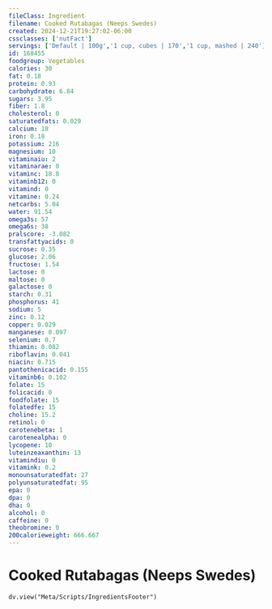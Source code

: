 ```yaml
---
fileClass: Ingredient
filename: Cooked Rutabagas (Neeps Swedes)
created: 2024-12-21T19:27:02-06:00
cssclasses: ['nutFact']
servings: ['Default | 100g','1 cup, cubes | 170','1 cup, mashed | 240']
id: 168455
foodgroup: Vegetables
calories: 30
fat: 0.18
protein: 0.93
carbohydrate: 6.84
sugars: 3.95
fiber: 1.8
cholesterol: 0
saturatedfats: 0.029
calcium: 18
iron: 0.18
potassium: 216
magnesium: 10
vitaminaiu: 2
vitaminarae: 0
vitaminc: 18.8
vitaminb12: 0
vitamind: 0
vitamine: 0.24
netcarbs: 5.04
water: 91.54
omega3s: 57
omega6s: 38
pralscore: -3.082
transfattyacids: 0
sucrose: 0.35
glucose: 2.06
fructose: 1.54
lactose: 0
maltose: 0
galactose: 0
starch: 0.31
phosphorus: 41
sodium: 5
zinc: 0.12
copper: 0.029
manganese: 0.097
selenium: 0.7
thiamin: 0.082
riboflavin: 0.041
niacin: 0.715
pantothenicacid: 0.155
vitaminb6: 0.102
folate: 15
folicacid: 0
foodfolate: 15
folatedfe: 15
choline: 15.2
retinol: 0
carotenebeta: 1
carotenealpha: 0
lycopene: 10
luteinzeaxanthin: 13
vitamindiu: 0
vitamink: 0.2
monounsaturatedfat: 27
polyunsaturatedfat: 95
epa: 0
dpa: 0
dha: 0
alcohol: 0
caffeine: 0
theobromine: 0
200calorieweight: 666.667
---
```


# Cooked Rutabagas (Neeps Swedes)

```dataviewjs
dv.view("Meta/Scripts/IngredientsFooter")
```